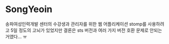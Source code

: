 # SongYeoin

송파여성인력개발 센터의 수강생과 관리자를 위한 웹 어플리케이션
stomp를 사용하려고 5일 정도의 고뇌가 있었지만 결론은 sts 버전과 여러 가지 버전 호환 문제로 안되는 거였다... ㅠ